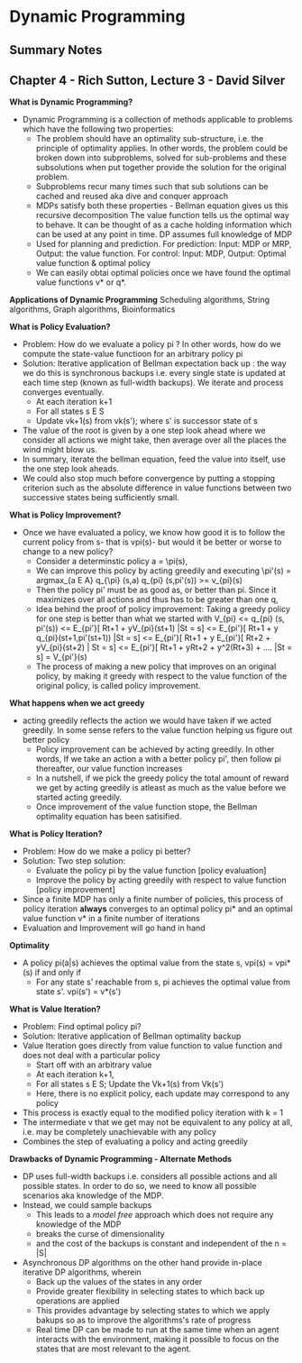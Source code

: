 # Dynamic Programming
## Summary Notes

## Chapter 4 - Rich Sutton, Lecture 3 - David Silver 

**What is Dynamic Programming?**
- Dynamic Programming is a collection of methods applicable to problems which have the following two properties:
  * The problem should have an optimality sub-structure, i.e. the principle of optimality applies. In other words, the problem could be broken down into subproblems, solved for sub-problems and these subsolutions when put together provide the solution for the original problem.
  * Subproblems recur many times such that sub solutions can be cached and reused aka dive and conquer approach
  * MDPs satisfy both these properties - Bellman equation gives us this recursive decomposition
  The value function tells us the optimal way to behave. It can be thought of as a cache holding
  information which can be used at any point in time. DP assumes full knowledge of MDP
  * Used for planning and prediction. For prediction: Input: MDP or MRP, Output: the value function. For control: Input: MDP,   Output: Optimal value function & optimal policy
  * We can easily obtai optimal policies once we have found the optimal value functions v* or q*.
  
**Applications of Dynamic Programming**
Scheduling algorithms, String algorithms, Graph algorithms, Bioinformatics


**What is Policy Evaluation?**
- Problem: How do we evaluate a policy pi ? In other words, how do we compute the state-value functioon for an arbitrary policy pi
- Solution: Iterative application of Bellman expectation back up : the way we do this is synchronous backups i.e. every single state is updated at each time step (known as full-width backups). We iterate and process converges eventually.
  * At each iteration k+1
  * For all states s E S
  * Update vk+1(s) from vk(s'); where s' is successor state of s
- The value of the root is given by a one step look ahead where we consider all actions we might take, then average over all the places the wind might blow us.
- In summary, iterate the bellman equation, feed the value into itself, use the one step look aheads.
- We could also stop much before convergence by putting a stopping criterion such as the absolute difference in value functions between two successive states being sufficiently small. 


**What is Policy Improvement?**
- Once we have evaluated a policy, we know how good it is to follow the current policy from s- that is vpi(s)- but would it be better or worse to change to a new policy?
  * Consider a determinstic policy a = \pi(s),
  * We can improve this policy by acting greedily and executing \pi'(s) = argmax_{a E A} q_{\pi} (s,a)
  q_{pi} (s,pi'(s)) >=  v_{pi}(s)
  * Then the policy pi' must be as good as, or better than pi. Since it maximizes over all actions and thus has to be greater than one q,
  * Idea behind the proof of policy improvement: Taking a greedy policy for one step is better than what we started with 
    V_{pi} <= q_{pi} (s, pi'(s))
           <= E_{pi'}[ Rt+1 + yV_{pi}(st+1) |St = s]
           <= E_{pi'}[ Rt+1 + y q_{pi}(st+1,pi'(st+1)) |St = s]
           <= E_{pi'}[ Rt+1 + y E_{pi'}[ Rt+2 + yV_{pi}(st+2) | St = s]
           <= E_{pi'}[ Rt+1 + yRt+2 + y^2(Rt+3) + .... |St = s]
           = V_{pi'}(s)
   * The process of making a new policy that improves on an original policy, by making it greedy with respect to the value function of the original policy, is called policy improvement.
           
 
**What happens when we act greedy**
- acting greedily reflects the action we would have taken if we acted greedily. In some sense refers to the value function helping us figure out better policy
  * Policy improvement can be achieved by acting greedily. In other words, If we take an action a with a better policy pi', then follow pi thereafter, our value function increases
  * In a nutshell, if we pick the greedy policy the total amount of reward we get by acting greedily is atleast as much as the value before we started acting greedily. 
  * Once improvement of the value function stope, the Bellman optimality equation has been satisified. 


**What is Policy Iteration?**
- Problem: How do we make a policy pi better? 
- Solution: Two step solution:
  * Evaluate the policy pi by the value function [policy evaluation]
  * Improve the policy by acting greedily with respect to value function [policy improvement]
- Since a finite MDP has only a finite number of policies, this process of policy iteration **always** converges to an optimal policy pi* and an optimal value function v* in a finite number of iterations
- Evaluation and Improvement will go hand in hand 

  
**Optimality**
- A policy pi(a|s) achieves the optimal value from the state s, vpi(s) = vpi*(s) if and only if
  * For any state s' reachable from s, pi achieves the optimal value from state s'. vpi(s') = v*(s')
  
  
**What is Value Iteration?**
- Problem: Find optimal policy pi? 
- Solution: Iterative application of Bellman optimality backup
- Value Iteration goes directly from value function to value function and does not deal with a particular policy
  * Start off with an arbitrary value
  * At each iteration k+1, 
  * For all states s E S; Update the Vk+1(s) from Vk(s')
  * Here, there is no explicit policy, each update may correspond to any policy
- This process is exactly equal to the modified policy iteration with k = 1
- The intermediate v that we get may not be equivalent to any policy at all, i.e. may be completely unachievable with any policy
- Combines the step of evaluating a policy and acting greedily


**Drawbacks of Dynamic Programming - Alternate Methods**
- DP uses full-width backups i.e. considers all possible actions and all possible states. In order to do so, we need to know all possible scenarios aka knowledge of the MDP.
- Instead, we could sample backups
  * This leads to a *model free* approach which does not require any knowledge of the MDP
  * breaks the curse of dimensionality 
  * and the cost of the backups is constant and independent of the n = |S|
- Asynchronous DP algorithms on the other hand provide in-place iterative DP algorithms, wherein
  * Back up the values of the states in any order
  * Provide greater flexibility in selecting states to which back up operations are applied
  * This provides advantage by selecting states to which we apply bakups so as to improve the algorithms's rate of progress
  * Real time DP can be made to run at the same time when an agent interacts with the environment, making it possible to focus on the states that are most relevant to the agent.
